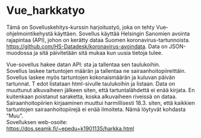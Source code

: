 # Vue_harkkatyo
Tämä on Sovelluskehitys-kurssin harjoitustyö, joka on tehty Vue-ohjelmointikehystä käyttäen. 
Sovellus käyttää Helsingin Sanomien avointa rajapintaa (API), johon on kerätty dataa Suomen koronavirus-tartunnoista.
https://github.com/HS-Datadesk/koronavirus-avoindata.
Data on JSON-muodossa ja sitä päivitetään sitä mukaa kun uusia tietoja tulee.

Vue-sovellus hakee datan API: sta ja tallentaa sen taulukoihin.  
Sovellus laskee tartuntojen määrän ja tallentaa ne sairaanhoitopiireittäin. 
Sovellus laskee myös tartuntojen kokonaismäärän ja kuluvan päivän tartunnat. T
edot listataan html-sivulle taulukoihin ja listaan. 
Data on muuttunut alkuvaiheen jälkeen siten, että tartuntalähdettä ei enää kirjata. 
En kuitenkaan poistanut saraketta, koska alkuvaiheen riveissä on dataa. 
Sairaanhoitopiirien kirjaaminen muuttui harmillisesti 18.3. siten, että kaikkien tartuntojen sairaanhoitopiirejä ei enää ilmoiteta. 
Nämä löytyvät kohdasta ”Muu”.  
Sovelluksen web-osoite: https://dos.seamk.fi/~epedu+k1901135/harkka.html
